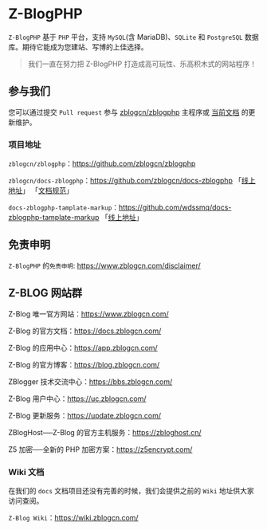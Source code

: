 # Z-BlogPHP

`Z-BlogPHP` 基于 `PHP` 平台，支持 `MySQL`(含 MariaDB)、`SQLite` 和 `PostgreSQL` 数据库。期待它能成为您建站、写博的上佳选择。

> 我们一直在努力把 Z-BlogPHP 打造成高可玩性、乐高积木式的网站程序！

## 参与我们

您可以通过提交 `Pull request` 参与 [zblogcn/zblogphp](https://github.com/zblogcn/zblogphp "zblogcn/zblogphp: Z-BlogPHP博客程序") 主程序或 [当前文档](https://github.com/zblogcn/docs-zblogphp "zblogcn/docs-zblogphp: Z-BlogPHP Documentation") 的更新维护。

### 项目地址

`zblogcn/zblogphp`：https://github.com/zblogcn/zblogphp

`zblogcn/docs-zblogphp`：https://github.com/zblogcn/docs-zblogphp 「[线上地址](https://docs.zblogcn.com/php/#/ "Z-BlogPHP 官方文档")」 「[文档规范](books/guide-docs "docs-zblogphp 文档规范")」

`docs-zblogphp-tamplate-markup`：https://github.com/wdssmq/docs-zblogphp-tamplate-markup 「[线上地址](https://docs.zblogcn.com/php/markup/ "Z-BlogPHP 模板语法汇总")」

## 免责申明

`Z-BlogPHP` 的`免责申明`: https://www.zblogcn.com/disclaimer/

## Z-BLOG 网站群

Z-Blog 唯一官方网站：https://www.zblogcn.com/

Z-Blog 的官方文档：https://docs.zblogcn.com/

Z-Blog 的应用中心：https://app.zblogcn.com/

Z-Blog 的官方博客：https://blog.zblogcn.com/

ZBlogger 技术交流中心：https://bbs.zblogcn.com/

Z-Blog 用户中心：https://uc.zblogcn.com/

Z-Blog 更新服务：https://update.zblogcn.com/

ZBlogHost──Z-Blog 的官方主机服务：https://zbloghost.cn/

Z5 加密──全新的 PHP 加密方案：https://z5encrypt.com/

### Wiki 文档

在我们的 `docs` 文档项目还没有完善的时候，我们会提供之前的 `Wiki` 地址供大家访问查阅。

`Z-Blog Wiki`：https://wiki.zblogcn.com/
